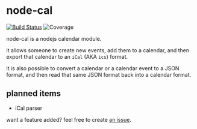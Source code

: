 # node-cal

[![Build Status](https://travis-ci.org/ohnx/node-cal.svg)](https://travis-ci.org/ohnx/node-cal)
![Coverage](https://img.shields.io/badge/coverage-as_much_as_possible-brightgreen.svg)

node-cal is a nodejs calendar module.

it allows someone to create new events, add them to a calendar, and then export that calendar to an `iCal` (AKA `ics`) format.

it is also possible to convert a calendar or a calendar event to a JSON format, and then read that same JSON format back into a calendar format.

## planned items

 - iCal parser

want a feature added? feel free to create [an issue](https://github.com/ohnx/node-cal/issues).
